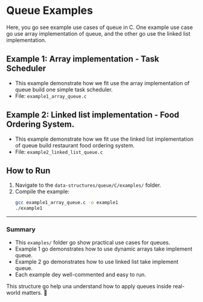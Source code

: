 # Queue Examples

Here, you go see example use cases of queue in C.
One example use case go use array implementation of queue, and the other go use the linked list implementation.

## Example 1: Array implementation - Task Scheduler
- This example demonstrate how we fit use the array implementation of queue build one simple task scheduler.
- File: `example1_array_queue.c`

## Example 2: Linked list implementation - Food Ordering System.
- This example demonstrate how we fit use the linked list implementation of queue build restaurant food ordering system.
- File: `example2_linked_list_queue.c`

## How to Run
1. Navigate to the `data-structures/queue/C/examples/` folder.
2. Compile the example:
   ```bash
   gcc example1_array_queue.c -o example1
   ./example1
   ```

---

### **Summary**
- This `examples/` folder go show practical use cases for queues.
- Example 1 go demonstrates how to use dynamic arrays take implement queue.
- Example 2 go demonstrates how to use linked list take implement queue.
- Each example dey well-commented and easy to run.

This structure go help una understand how to apply queues inside real-world matters. 🚀
